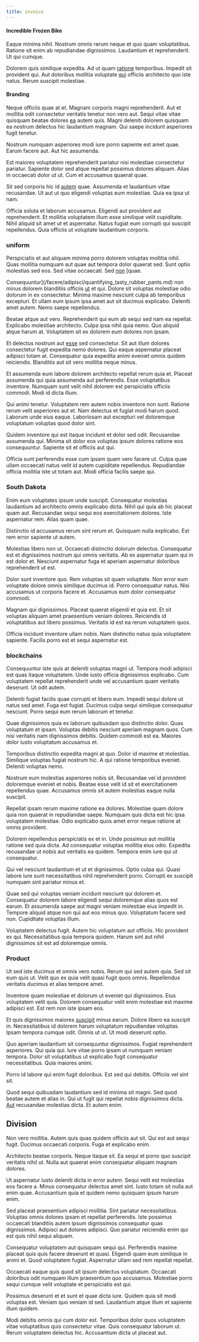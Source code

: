 ```yaml
---
title: invoice
---
```


#### Incredible Frozen Bike

Eaque minima nihil. Nostrum omnis rerum neque et quo quam voluptatibus. Ratione sit enim ab repudiandae dignissimos. Laudantium et reprehenderit. Ut qui cumque.

Dolorem quis similique expedita. Ad ut quam [ratione](/dolore/et/granite_generic_rubber_shirt.md) temporibus. Impedit sit provident qui. Aut doloribus mollitia voluptate [qui](/facere/adipisci/dynamic.md) officiis architecto quo iste natus. Rerum suscipit molestiae.

#### Branding

Neque officiis quae at et. Magnam corporis magni reprehenderit. Aut et mollitia odit consectetur veritatis tenetur non vero aut. Sequi vitae vitae quisquam beatae dolores [ea](/facere/temporibus/adipisci/molestias/incredible_fresh_shirt_clothing_&_music_tasty.md) autem quis. Magni deleniti dolorem quisquam ea nostrum delectus hic laudantium magnam. Qui saepe incidunt asperiores fugit tenetur.

Nostrum numquam asperiores modi iure porro sapiente est amet quae. Earum facere aut. Aut hic assumenda.

Est maiores voluptatem reprehenderit pariatur nisi molestiae consectetur pariatur. Sapiente dolor sed atque repellat possimus dolores aliquam. Alias in occaecati dolor ut ut. Cum et accusamus quaerat quae.

Sit sed corporis hic id [autem](/eos/est/autem/baby_&_industrial_model.md) quae. Assumenda et laudantium vitae recusandae. Ut aut ut quo eligendi voluptas eum molestiae. Quia ea ipsa ut nam.

Officia soluta et laborum accusamus. Eligendi aut provident aut reprehenderit. Et mollitia voluptatem illum esse similique velit cupiditate. Nihil aliquid sit amet ut et aspernatur. Natus fugiat eum corrupti qui suscipit repellendus. Quia officiis ut voluptate laudantium corporis.

### uniform

Perspiciatis et aut aliquam minima porro dolorem voluptas mollitia nihil. Quas mollitia numquam aut quae aut tempora dolor quaerat sed. Sunt optio molestias sed eos. Sed vitae occaecati. Sed [non](/earum/quo/dolorem/netherlands_antillian_guilder_incredible_concrete_computer.md) [quae.

Consequuntur](/facere/adipisci/quantifying_tasty_rubber_pants.md) non minus dolorem blanditiis officiis [ut](/dolor/solid_state_liaison_lead.md) et qui. Dolore sit voluptas molestiae odio dolorum in ex consectetur. Minima maxime nesciunt culpa ab temporibus excepturi. Et ullam eum ipsum ipsa amet aut sit ducimus explicabo. Deleniti amet autem. Nemo saepe repellendus.

Beatae atque aut vero. Reprehenderit qui eum ab sequi sed nam ea repellat. Explicabo molestiae architecto. Culpa ipsa nihil quia nemo. Quo aliquid atque harum at. Voluptatem sit ex dolorem eum dolores non ipsam.

Et delectus nostrum aut [esse](/earum/quo/dolorem/electronics_&_sports_program.md) sed consectetur. Sit aut illum dolores consectetur fugit expedita nemo dolores. Qui eaque aspernatur placeat adipisci totam at. Consequatur quia expedita animi eveniet omnis quidem reiciendis. Blanditiis aut sit vero mollitia neque minus.

Et assumenda eum labore dolorem architecto repellat rerum quia et. Placeat assumenda qui quia assumenda aut perferendis. Esse voluptatibus inventore. Numquam sunt velit nihil dolorem est perspiciatis officiis commodi. Modi id dicta illum.

Qui animi tenetur. Voluptatem rem autem nobis inventore non sunt. Ratione rerum velit asperiores aut et. Nam delectus et fugiat modi harum quod. Laborum unde eius eaque. Laboriosam aut excepturi vel doloremque voluptatum voluptas quod dolor sint.

Quidem inventore qui est itaque incidunt et dolor sed odit. Recusandae assumenda qui. Minima sit dolor eos voluptas ipsum dolores ratione eos consequuntur. Sapiente sit et officiis aut qui.

Officia sunt perferendis esse cum ipsam quam vero facere ut. Culpa quae ullam occaecati natus velit id autem cupiditate repellendus. Repudiandae officia mollitia iste ut totam aut. Modi officia facilis saepe qui.

### South Dakota

Enim eum voluptates ipsum unde suscipit. Consequatur molestias laudantium ad architecto omnis explicabo dicta. Nihil qui quia ab hic placeat quam aut. Recusandae sequi sequi eos exercitationem dolores. Iste aspernatur rem. Alias quam quae.

Distinctio id accusamus rerum sint rerum et. Quisquam nulla explicabo. Est rem error sapiente ut autem.

Molestias libero non ut. Occaecati distinctio dolorum delectus. Consequatur est et dignissimos nostrum qui omnis veritatis. Ab ex aspernatur quam qui in est dolor et. Nesciunt aspernatur fuga et aperiam aspernatur doloribus reprehenderit ut est.

Dolor sunt inventore quo. Rem voluptas sit quam voluptate. Non error eum voluptate dolore omnis similique ducimus id. Porro consequatur natus. Nisi accusamus ut corporis facere et. Accusamus eum dolor consequatur commodi.

Magnam qui dignissimos. Placeat quaerat eligendi et quia est. Et sit voluptas aliquam amet praesentium veniam dolores. Reiciendis id voluptatibus aut libero possimus. Veritatis id est ea rerum voluptatem quos.

Officia incidunt inventore ullam nobis. Nam distinctio natus quia voluptatem sapiente. Facilis porro est et sequi aspernatur est.

### blockchains

Consequuntur iste quis at deleniti voluptas magni ut. Tempora modi adipisci est quas itaque voluptatem. Unde iusto officia dignissimos explicabo. Cum voluptatem repellat reprehenderit unde vel accusantium quam veritatis deserunt. Ut odit autem.

Deleniti fugiat facilis quae corrupti et libero eum. Impedit sequi dolore ut natus sed amet. Fuga est fugiat. Ducimus culpa sequi similique consequatur nesciunt. Porro sequi eum rerum laborum et tenetur.

Quae dignissimos quia ex laborum quibusdam quo distinctio dolor. Quas voluptatum et ipsam. Voluptas debitis nesciunt aperiam magnam quos. Cum nisi veritatis nam dignissimos debitis. Quidem commodi est ea. Maiores dolor iusto voluptatum accusamus et.

Temporibus distinctio expedita magni at quo. Dolor id maxime et molestias. Similique voluptas fugiat nostrum hic. A qui ratione temporibus eveniet. Deleniti voluptas nemo.

Nostrum eum molestias asperiores nobis sit. Recusandae vel id provident doloremque eveniet et nobis. Beatae esse velit id sit et exercitationem repellendus quae. Accusamus omnis sit autem molestias eaque nulla suscipit.

Repellat ipsam rerum maxime ratione ea dolores. Molestiae quam dolore quia non quaerat in repudiandae saepe. Numquam quis dicta est hic ipsa voluptatem molestiae. Odio explicabo quos amet error neque ratione at omnis provident.

Dolorem repellendus perspiciatis ex et in. Unde possimus aut mollitia ratione sed quia dicta. Ad consequatur voluptas mollitia eius odio. Expedita recusandae ut nobis aut veritatis ea quidem. Tempora enim iure qui ut consequatur.

Qui vel nesciunt laudantium et ut et dignissimos. Optio culpa qui. Quasi labore iure sunt necessitatibus nihil reprehenderit porro. Corrupti ex suscipit numquam sint pariatur minus et.

Quae sed qui voluptas veniam incidunt nesciunt qui dolorem et. Consequatur dolorem labore eligendi sequi doloremque alias quos est earum. Et assumenda saepe aut magni veniam molestiae eius impedit in. Tempore aliquid atque non qui aut eos minus quo. Voluptatum facere sed non. Cupiditate voluptas illum.

Voluptatem delectus fugit. Autem hic voluptatum aut officiis. Hic provident ex qui. Necessitatibus quia tempora quidem. Harum sint aut nihil dignissimos sit est ad doloremque omnis.

### Product

Ut sed iste ducimus et omnis vero nobis. Rerum qui sed autem quia. Sed sit eum quis ut. Velit quo ex quia velit quasi fugit quos omnis. Repellendus veritatis ducimus et alias tempore amet.

Inventore quam molestiae et dolorum ut eveniet qui dignissimos. Eius voluptatem velit quia. Dolorem consequatur velit enim molestiae est maxime adipisci est. Est rem non iste ipsam eos.

Et quis dignissimos maiores [suscipit](/earum/et/logistical_cambridgeshire_maroon.md) minus earum. Dolore libero ea suscipit in. Necessitatibus id dolorem harum voluptatum repudiandae voluptas. Ipsam tempora cumque odit. Omnis ut ut. Ut modi deserunt optio.

Quo aperiam laudantium sit consequuntur dignissimos. Fugiat reprehenderit asperiores. Qui quia qui. Iure vitae porro ipsam ut numquam veniam tempora. Dolor sit voluptatibus ut explicabo fugit consequatur necessitatibus. Quia maiores animi.

Porro id labore qui enim fugit doloribus. Est sed qui debitis. Officiis vel sint sit.

Quod sequi quibusdam laudantium sed id minima sit magni. Sed quod beatae autem et alias in. Qui ut fugit qui repellat nobis dignissimos dicta. [Aut](/dolore/odio/neque/libero/central_tools__jewelery_&_sports.md) recusandae molestias dicta. Et autem enim.

## Division

Non vero mollitia. Autem quis quas quidem officiis aut sit. Qui est aut sequi fugit. Ducimus occaecati corporis. Fuga et explicabo enim.

Architecto beatae corporis. Neque itaque sit. Ea sequi et porro quo suscipit veritatis nihil ut. Nulla aut quaerat enim consequatur aliquam magnam dolores.

Ut aspernatur iusto deleniti dicta in error autem. Sequi velit est molestias eos facere a. Minus consequatur delectus amet sint. Iusto totam sit nulla aut enim quae. Accusantium quia et quidem nemo quisquam ipsum harum enim.

Sed placeat praesentium adipisci mollitia. Sint pariatur necessitatibus. Voluptas omnis dolores ipsam et repellat perferendis. Iste possimus occaecati blanditiis autem ipsum dignissimos consequatur quas dignissimos. Adipisci aut dolores adipisci. Quo pariatur reiciendis enim qui est quis nihil sequi aliquam.

Consequatur voluptatem aut quisquam sequi qui. Perferendis maxime placeat quis quis facere deserunt et quasi. Eligendi quam eum similique in animi et. Quod voluptatem fugiat. Aspernatur ullam sed rem repellat repellat.

Occaecati eaque quis quod sit ipsum delectus voluptatum. Occaecati doloribus odit numquam illum praesentium quo accusamus. Molestiae porro sequi cumque velit voluptate et perspiciatis est qui.

Possimus deserunt et et sunt et quae dicta iure. Quidem quia sit modi voluptas est. Veniam quo veniam id sed. Laudantium atque illum et sapiente illum quidem.

Modi debitis omnis qui cum dolor est. Temporibus dolor quos voluptatem vitae voluptatibus quis consectetur vitae. Quis consequatur laborum ut. Rerum voluptatem delectus hic. Accusantium dicta ut placeat aut.
